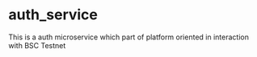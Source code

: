 # auth_service
This is a auth microservice which part of platform oriented in interaction with BSC Testnet
